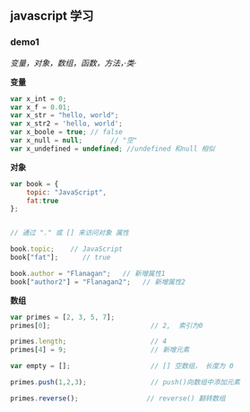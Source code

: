 ## javascript 学习

### demo1 

*变量，对象，数组，函数，方法，·类·*

**变量**

```javascript
var x_int = 0;
var x_f = 0.01;
var x_str = "hello, world";
var x_str2 = 'hello, world';
var x_boole = true; // false
var x_null = null;       // "空"
var x_undefined = undefined; //undefined 和null 相似

```


**对象**

```javascript
var book = {
    topic: "JavaScript",
    fat:true
};


// 通过 "." 或 [] 来访问对象 属性

book.topic;    // JavaScript
book["fat"];      // true

book.author = "Flanagan";   // 新增属性1
book["author2"] = "Flanagan2";   // 新增属性2

```

**数组**

```javascript
var primes = [2, 3, 5, 7];
primes[0];                         // 2,  索引为0

primes.length;                     // 4
primes[4] = 9;                     // 新增元素

var empty = [];                    // [] 空数组， 长度为 0

primes.push(1,2,3);                // push()向数组中添加元素

primes.reverse();                 // reverse() 翻转数组



```